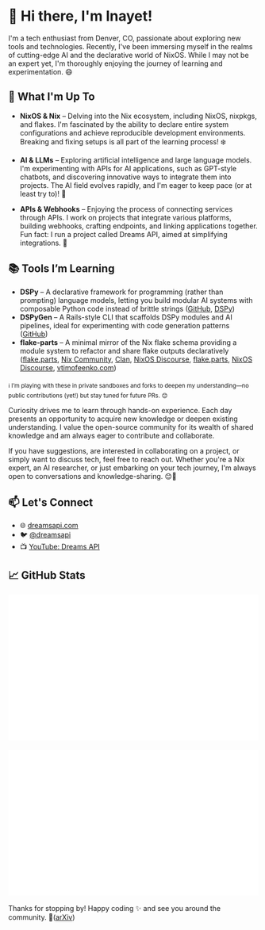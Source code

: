

# 👋 Hi there, I'm Inayet!

I'm a tech enthusiast from Denver, CO, passionate about exploring new tools and technologies. Recently, I've been immersing myself in the realms of cutting-edge AI and the declarative world of NixOS. While I may not be an expert yet, I'm thoroughly enjoying the journey of learning and experimentation. 😄

## 🚀 What I'm Up To

* **NixOS & Nix** – Delving into the Nix ecosystem, including NixOS, nixpkgs, and flakes. I'm fascinated by the ability to declare entire system configurations and achieve reproducible development environments. Breaking and fixing setups is all part of the learning process! ❄️

* **AI & LLMs** – Exploring artificial intelligence and large language models. I'm experimenting with APIs for AI applications, such as GPT-style chatbots, and discovering innovative ways to integrate them into projects. The AI field evolves rapidly, and I'm eager to keep pace (or at least try to)! 🤖

* **APIs & Webhooks** – Enjoying the process of connecting services through APIs. I work on projects that integrate various platforms, building webhooks, crafting endpoints, and linking applications together. Fun fact: I run a project called Dreams API, aimed at simplifying integrations. 🌟


## 📚 Tools I’m Learning

* **DSPy** – A declarative framework for programming (rather than prompting) language models, letting you build modular AI systems with composable Python code instead of brittle strings ([GitHub][1], [DSPy][2])
* **DSPyGen** – A Rails-style CLI that scaffolds DSPy modules and AI pipelines, ideal for experimenting with code generation patterns ([GitHub][3])
* **flake-parts** – A minimal mirror of the Nix flake schema providing a module system to refactor and share flake outputs declaratively ([flake.parts][4], [Nix Community][5], [Clan][6], [NixOS Discourse][7], [flake.parts][8], [NixOS Discourse][9], [vtimofeenko.com][10])

<sub>ℹ️ I’m playing with these in private sandboxes and forks to deepen my understanding—no public contributions (yet!) but stay tuned for future PRs. 😊</sub>

[1]: https://github.com/stanfordnlp/dspy?utm_source=chatgpt.com "DSPy: The framework for programming—not prompting—language ..."
[2]: https://dspy.ai/?utm_source=chatgpt.com "DSPy"
[3]: https://github.com/seanchatmangpt/dspygen?utm_source=chatgpt.com "seanchatmangpt/dspygen: A Ruby on Rails style framework ... - GitHub"
[4]: https://flake.parts/?utm_source=chatgpt.com "flake-parts: Introduction"
[5]: https://nix-community.github.io/nix-unit/examples/flake-parts.html?utm_source=chatgpt.com "Flake-parts - Nix-unit"
[6]: https://docs.clan.lol/manual/flake-parts/?utm_source=chatgpt.com "Flake-parts - Clan Documentation"
[7]: https://discourse.nixos.org/t/writing-custom-flake-modules-for-flake-parts/44807?utm_source=chatgpt.com "Writing custom flake modules for flake parts - NixOS Discourse"
[8]: https://flake.parts/options/flake-parts?utm_source=chatgpt.com "Options - flake-parts"
[9]: https://discourse.nixos.org/t/how-to-migrate-to-flake-parts/31646?utm_source=chatgpt.com "How to migrate to flake-parts? - Help - NixOS Discourse"
[10]: https://vtimofeenko.com/posts/flake-parts-writing-custom-flake-modules/?utm_source=chatgpt.com "Flake-parts: writing custom flake modules | Vladimir Timofeenko's blog"


Curiosity drives me to learn through hands-on experience. Each day presents an opportunity to acquire new knowledge or deepen existing understanding. I value the open-source community for its wealth of shared knowledge and am always eager to contribute and collaborate.

If you have suggestions, are interested in collaborating on a project, or simply want to discuss tech, feel free to reach out. Whether you're a Nix expert, an AI researcher, or just embarking on your tech journey, I'm always open to conversations and knowledge-sharing. 😊🤝

## 📫 Let's Connect

* 🌐 [dreamsapi.com](https://dreamsapi.com)
* 🐦 [@dreamsapi](https://twitter.com/dreamsapi)
* 📺 [YouTube: Dreams API](http://www.youtube.com/@DreamsAPI)

## 📈 GitHub Stats

<p align="center">
  <a href="https://github.com/inayet/github-stats">
    <img src="https://raw.githubusercontent.com/inayet/github-stats/master/generated/overview.svg#gh-dark-mode-only" alt="Inayet's GitHub Stats" />

  </a>
  &nbsp;
  <a href="https://github.com/inayet/github-stats">
    <img src="https://raw.githubusercontent.com/inayet/github-stats/master/generated/languages.svg#gh-dark-mode-only" alt="Top Languages" />

  </a>
</p>

Thanks for stopping by! Happy coding ✨ and see you around the community. 🚀([arXiv][3])

